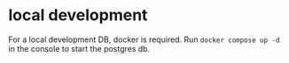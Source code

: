 # local development

For a local development DB, docker is required.
Run `docker compose up -d` in the console to start the postgres db.
